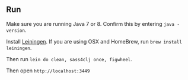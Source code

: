 ## Run

Make sure you are running Java 7 or 8. Confirm this by entering `java -version`.

Install [Leiningen](http://leiningen.org/). If you are using OSX and HomeBrew, run `brew install leiningen`.

Then run `lein do clean, sass4clj once, figwheel`.

Then open `http://localhost:3449`